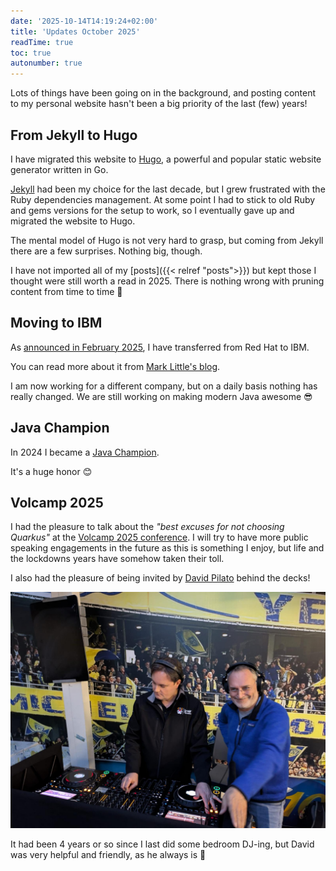 ```yaml
---
date: '2025-10-14T14:19:24+02:00'
title: 'Updates October 2025'
readTime: true
toc: true
autonumber: true
---
```


Lots of things have been going on in the background, and posting content to my personal website hasn't been a big priority of the last (few) years!

## From Jekyll to Hugo

I have migrated this website to [Hugo](https://gohugo.io/), a powerful and popular static website generator written in Go. 

[Jekyll](https://jekyllrb.com/) had been my choice for the last decade, but I grew frustrated with the Ruby dependencies management.
At some point I had to stick to old Ruby and gems versions for the setup to work, so I eventually gave up and migrated the website to Hugo.

The mental model of Hugo is not very hard to grasp, but coming from Jekyll there are a few surprises.
Nothing big, though.

I have not imported all of my [posts]({{< relref "posts">}}) but kept those I thought were still worth a read in 2025.
There is nothing wrong with pruning content from time to time 🙂

## Moving to IBM

As [announced in February 2025](https://www.redhat.com/en/blog/evolving-our-middleware-strategy), I have transferred from Red Hat to IBM.

You can read more about it from [Mark Little's blog](https://markclittle.blogspot.com/2025/03/red-hat-middleware-moving-to-ibm.html).

I am now working for a different company, but on a daily basis nothing has really changed.
We are still working on making modern Java awesome 😎

## Java Champion

In 2024 I became a [Java Champion](https://javachampions.org/).

It's a huge honor 😊

## Volcamp 2025

I had the pleasure to talk about the _"best excuses for not choosing Quarkus"_ at the [Volcamp 2025 conference](https://www.volcamp.io/).
I will try to have more public speaking engagements in the future as this is something I enjoy, but life and the lockdowns years have somehow taken their toll.

I also had the pleasure of being invited by [David Pilato](https://david.pilato.fr/) behind the decks!

![DJ with David Pilato](./dj-with-david.jpeg)

It had been 4 years or so since I last did some bedroom DJ-ing, but David was very helpful and friendly, as he always is 🙂
